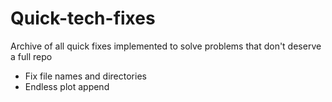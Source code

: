# Quick-tech-fixes
Archive of all quick fixes implemented to solve problems that don't deserve a full repo
- Fix file names and directories
- Endless plot append
